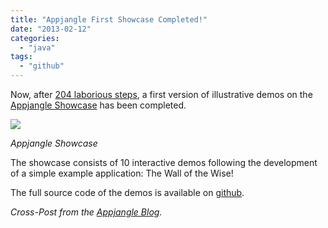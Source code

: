 ```yaml
---
title: "Appjangle First Showcase Completed!"
date: "2013-02-12"
categories: 
  - "java"
tags: 
  - "github"
---
```


Now, after [204 laborious steps](https://github.com/appjangle/appjangle-demos/commits/master), a first version of illustrative demos on the [Appjangle Showcase](http://appjangle.com/showcase) has been completed.

[![](images/appjangle-showcase.PNG)](http://appjangle.com/showcase)

_Appjangle Showcase_

The showcase consists of 10 interactive demos following the development of a simple example application: The Wall of the Wise!

The full source code of the demos is available on [github](https://github.com/appjangle/appjangle-demos).

_Cross-Post from the [Appjangle Blog](http://appjangle.blogspot.com/2013/02/appjangle-showcase-released.html)._
